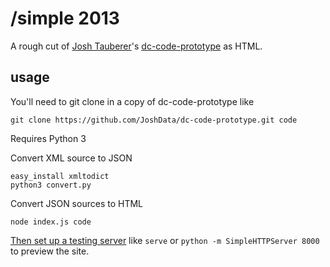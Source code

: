# /simple 2013

A rough cut of [Josh Tauberer](http://razor.occams.info/)'s [dc-code-prototype](https://github.com/JoshData/dc-code-prototype)
as HTML.

## usage

You'll need to git clone in a copy of dc-code-prototype like

    git clone https://github.com/JoshData/dc-code-prototype.git code

Requires Python 3

Convert XML source to JSON

```
easy_install xmltodict
python3 convert.py
```

Convert JSON sources to HTML

```
node index.js code
```

[Then set up a testing server](https://gist.github.com/tmcw/4989751) like
`serve` or `python -m SimpleHTTPServer 8000` to preview the site.
